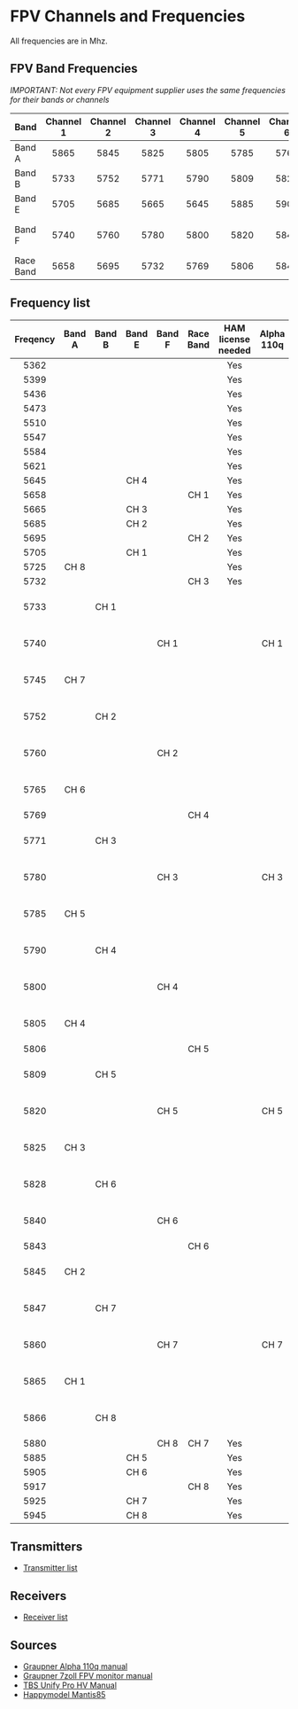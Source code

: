 # FPV Channels and Frequencies

All frequencies are in Mhz.

## FPV Band Frequencies

*IMPORTANT: Not every FPV equipment supplier uses the same frequencies for their bands or channels*

| Band     | Channel 1 | Channel 2 | Channel 3 | Channel 4 | Channel 5 | Channel 6 | Channel 7 | Channel 8 | Comment               |
|----------|:---------:|:---------:|:---------:|:---------:|:---------:|:---------:|:---------:|:---------:|-----------------------|
|Band A    | 5865      | 5845      | 5825      | 5805      | 5785      | 5765      | 5745      |5725       |                       |
|Band B    | 5733      | 5752      | 5771      | 5790      | 5809      | 5828      | 5847      |5866       |                       |
|Band E    | 5705      | 5685      | 5665      | 5645      | 5885      | 5905      | 5925      |5945       |                       |
|Band F    | 5740      | 5760      | 5780      | 5800      | 5820      | 5840      | 5860      |5880       | Also known as Airwave |
|Race Band | 5658      | 5695      | 5732      | 5769      | 5806      | 5843      | 5880      |5917       |                       |

## Frequency list

| Freqency | Band A | Band B | Band E | Band F | Race Band | HAM license needed | Alpha 110q | FT951       | Dji Goggles |
|:--------:|:------:|:------:|:------:|:------:|:---------:|:------------------:|:----------:|:-----------:|:-----------:|
| 5362     |        |        |        |        |           | Yes                |            |             |             |
| 5399     |        |        |        |        |           | Yes                |            |             |             |
| 5436     |        |        |        |        |           | Yes                |            |             |             |
| 5473     |        |        |        |        |           | Yes                |            |             |             |
| 5510     |        |        |        |        |           | Yes                |            |             |             |
| 5547     |        |        |        |        |           | Yes                |            |             |             |
| 5584     |        |        |        |        |           | Yes                |            |             |             |
| 5621     |        |        |        |        |           | Yes                |            |             | Yes         |
| 5645     |        |        | CH 4   |        |           | Yes                |            |             | Yes         |
| 5658     |        |        |        |        | CH 1      | Yes                |            |             | Yes         |
| 5665     |        |        | CH 3   |        |           | Yes                |            |             | Yes         |
| 5685     |        |        | CH 2   |        |           | Yes                |            |             | Yes         |
| 5695     |        |        |        |        | CH 2      | Yes                |            |             | Yes         |
| 5705     |        |        | CH 1   |        |           | Yes                |            |             | Yes         |
| 5725     | CH 8   |        |        |        |           | Yes                |            |             | Yes         |
| 5732     |        |        |        |        | CH 3      | Yes                |            |             | Yes         |
| 5733     |        | CH 1   |        |        |           |                    |            | Band B CH 1 | Yes         |
| 5740     |        |        |        | CH 1   |           |                    | CH 1       | Band D CH 1 | Yes         |
| 5745     | CH 7   |        |        |        |           |                    |            | Band A CH 7 | Yes         |
| 5752     |        | CH 2   |        |        |           |                    |            | Band B CH 2 | Yes         |
| 5760     |        |        |        | CH 2   |           |                    |            | Band D CH 2 | Yes         |
| 5765     | CH 6   |        |        |        |           |                    |            | Band A CH 6 | Yes         |
| 5769     |        |        |        |        | CH 4      |                    |            |             | Yes         |
| 5771     |        | CH 3   |        |        |           |                    |            | Band B CH 3 | Yes         |
| 5780     |        |        |        | CH 3   |           |                    | CH 3       | Band D CH 3 | Yes         |
| 5785     | CH 5   |        |        |        |           |                    |            | Band A CH 5 | Yes         |
| 5790     |        | CH 4   |        |        |           |                    |            | Band B CH 4 | Yes         |
| 5800     |        |        |        | CH 4   |           |                    |            | Band D CH 4 | Yes         |
| 5805     | CH 4   |        |        |        |           |                    |            | Band A CH 4 | Yes         |
| 5806     |        |        |        |        | CH 5      |                    |            |             | Yes         |
| 5809     |        | CH 5   |        |        |           |                    |            | Band B CH 5 | Yes         |
| 5820     |        |        |        | CH 5   |           |                    | CH 5       | Band D CH 5 | Yes         |
| 5825     | CH 3   |        |        |        |           |                    |            | Band A CH 3 | Yes         |
| 5828     |        | CH 6   |        |        |           |                    |            | Band B CH 6 | Yes         |
| 5840     |        |        |        | CH 6   |           |                    |            | Band D CH 6 | Yes         |
| 5843     |        |        |        |        | CH 6      |                    |            |             | Yes         |
| 5845     | CH 2   |        |        |        |           |                    |            | Band A CH 2 | Yes         |
| 5847     |        | CH 7   |        |        |           |                    |            | Band B CH 7 | Yes         |
| 5860     |        |        |        | CH 7   |           |                    | CH 7       | Band D CH 7 | Yes         |
| 5865     | CH 1   |        |        |        |           |                    |            | Band A CH 1 | Yes         |
| 5866     |        | CH 8   |        |        |           |                    |            | Band B CH 8 | Yes         |
| 5880     |        |        |        | CH 8   | CH 7      | Yes                |            |             | Yes         |
| 5885     |        |        | CH 5   |        |           | Yes                |            |             | Yes         |
| 5905     |        |        | CH 6   |        |           | Yes                |            |             | Yes         |
| 5917     |        |        |        |        | CH 8      | Yes                |            |             | Yes         |
| 5925     |        |        | CH 7   |        |           | Yes                |            |             | Yes         |
| 5945     |        |        | CH 8   |        |           | Yes                |            |             |             |

## Transmitters

* [Transmitter list](transmitter/readme.md)

## Receivers

* [Receiver list](receiver/readme.md)

## Sources

* [Graupner Alpha 110q manual](https://www.graupner.de/media/pdf/79/ca/6a/S5012_RTF_RFH_FPV_Alpha_110Q_EN5a30cd9034385.pdf)
* [Graupner 7zoll FPV monitor manual](https://www.manualslib.com/manual/1147068/Graupner-S8477.html)
* [TBS Unify Pro HV Manual](http://www.team-blacksheep.com/tbs-unify-pro-5g8-manual.pdf)
* [Happymodel Mantis85](https://www.gearbest.com/brushless-fpv-racer/pp_933744.html?wid=21&lkid=11765727)


